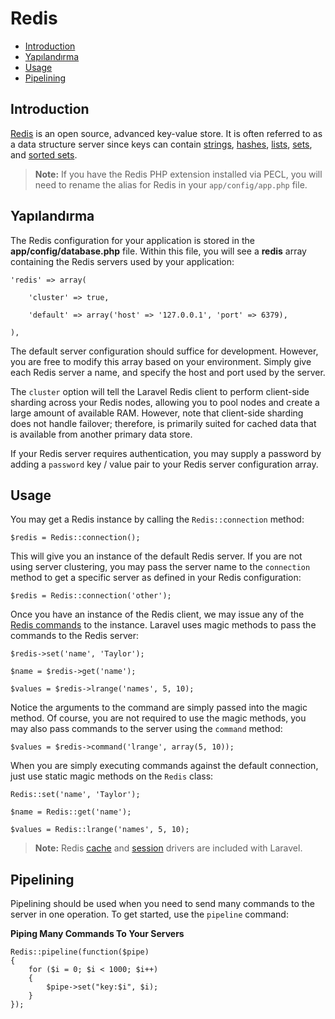 # Redis

- [Introduction](#introduction)
- [Yapılandırma](#configuration)
- [Usage](#usage)
- [Pipelining](#pipelining)

<a name="introduction"></a>
## Introduction

[Redis](http://redis.io) is an open source, advanced key-value store. It is often referred to as a data structure server since keys can contain [strings](http://redis.io/topics/data-types#strings), [hashes](http://redis.io/topics/data-types#hashes), [lists](http://redis.io/topics/data-types#lists), [sets](http://redis.io/topics/data-types#sets), and [sorted sets](http://redis.io/topics/data-types#sorted-sets).

> **Note:** If you have the Redis PHP extension installed via PECL, you will need to rename the alias for Redis in your `app/config/app.php` file.

<a name="yapilandirma"></a>
## Yapılandırma

The Redis configuration for your application is stored in the **app/config/database.php** file. Within this file, you will see a **redis** array containing the Redis servers used by your application:

	'redis' => array(

		'cluster' => true,

		'default' => array('host' => '127.0.0.1', 'port' => 6379),

	),

The default server configuration should suffice for development. However, you are free to modify this array based on your environment. Simply give each Redis server a name, and specify the host and port used by the server.

The `cluster` option will tell the Laravel Redis client to perform client-side sharding across your Redis nodes, allowing you to pool nodes and create a large amount of available RAM. However, note that client-side sharding does not handle failover; therefore, is primarily suited for cached data that is available from another primary data store.

If your Redis server requires authentication, you may supply a password by adding a `password` key / value pair to your Redis server configuration array.

<a name="usage"></a>
## Usage

You may get a Redis instance by calling the `Redis::connection` method:

	$redis = Redis::connection();

This will give you an instance of the default Redis server. If you are not using server clustering, you may pass the server name to the `connection` method to get a specific server as defined in your Redis configuration:

	$redis = Redis::connection('other');

Once you have an instance of the Redis client, we may issue any of the [Redis commands](http://redis.io/commands) to the instance. Laravel uses magic methods to pass the commands to the Redis server:

	$redis->set('name', 'Taylor');

	$name = $redis->get('name');

	$values = $redis->lrange('names', 5, 10);

Notice the arguments to the command are simply passed into the magic method. Of course, you are not required to use the magic methods, you may also pass commands to the server using the `command` method:

	$values = $redis->command('lrange', array(5, 10));

When you are simply executing commands against the default connection, just use static magic methods on the `Redis` class:

	Redis::set('name', 'Taylor');

	$name = Redis::get('name');

	$values = Redis::lrange('names', 5, 10);

> **Note:** Redis [cache](/docs/cache) and [session](/docs/session) drivers are included with Laravel.

<a name="pipelining"></a>
## Pipelining

Pipelining should be used when you need to send many commands to the server in one operation. To get started, use the `pipeline` command:

**Piping Many Commands To Your Servers**

	Redis::pipeline(function($pipe)
	{
		for ($i = 0; $i < 1000; $i++)
		{
			$pipe->set("key:$i", $i);
		}
	});